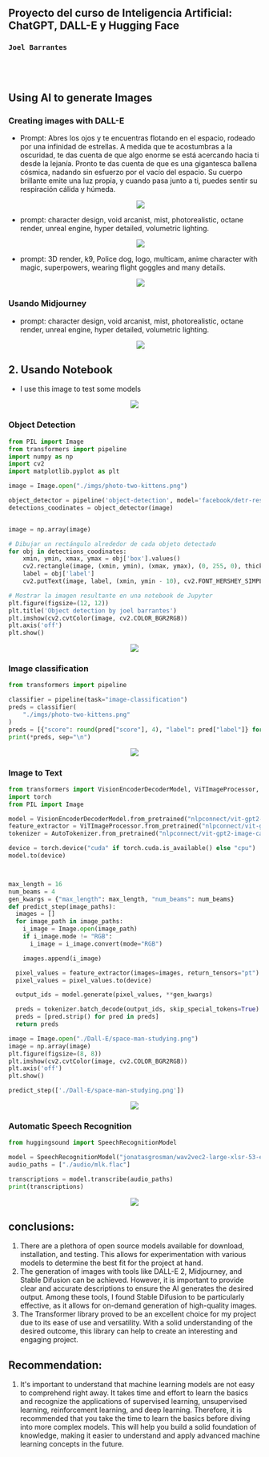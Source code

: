 
## Proyecto del curso de Inteligencia Artificial: ChatGPT, DALL-E y Hugging Face

### `Joel Barrantes`

</br></br>

## Using AI to generate Images

### Creating images with DALL-E
 * Prompt: Abres los ojos y te encuentras flotando en el espacio, rodeado por una infinidad de estrellas. A medida que te acostumbras a la oscuridad, te das cuenta de que algo enorme se está acercando hacia ti desde la lejanía. Pronto te das cuenta de que es una gigantesca ballena cósmica, nadando sin esfuerzo por el vacío del espacio. Su cuerpo brillante emite una luz propia, y cuando pasa junto a ti, puedes sentir su respiración cálida y húmeda.

    <div align="center">
    <img src="./Dall-E/generate-1.png">
    </div>

* prompt: character design, void arcanist, mist, photorealistic, octane render, unreal engine, hyper detailed, volumetric lighting.

    <div align="center">
    <img src="./Dall-E/generate-2.png">
    </div>


* prompt: 3D render, k9, Police dog, logo, multicam, anime character with magic, superpowers, wearing flight goggles and many details.

    <div align="center">
    <img src="./Dall-E/generate-3.png">
    </div>


### Usando Midjourney

* prompt: character design, void arcanist, mist, photorealistic, octane render, unreal engine, hyper detailed, volumetric lighting.

    <div align="center">
    <img src="./Midjourney/generate-1.png">
    </div>


## 2. Usando Notebook

* I use this image to test some models
<div align="center">
<img src="./imgs/photo-two-kittens.png">
</div>

### Object Detection

~~~python
from PIL import Image
from transformers import pipeline
import numpy as np
import cv2
import matplotlib.pyplot as plt

image = Image.open("./imgs/photo-two-kittens.png")

object_detector = pipeline('object-detection', model='facebook/detr-resnet-50')
detections_coodinates = object_detector(image)


image = np.array(image)

# Dibujar un rectángulo alrededor de cada objeto detectado
for obj in detections_coodinates:
    xmin, ymin, xmax, ymax = obj['box'].values()
    cv2.rectangle(image, (xmin, ymin), (xmax, ymax), (0, 255, 0), thickness=2)
    label = obj['label']
    cv2.putText(image, label, (xmin, ymin - 10), cv2.FONT_HERSHEY_SIMPLEX, 0.5, (0, 0, 255), 1)

# Mostrar la imagen resultante en una notebook de Jupyter
plt.figure(figsize=(12, 12))
plt.title('Object detection by joel barrantes')
plt.imshow(cv2.cvtColor(image, cv2.COLOR_BGR2RGB))
plt.axis('off')
plt.show()
~~~

  <div align="center">
  <img src="./imgs/object-detection.png">
  </div>

### Image classification

~~~python
from transformers import pipeline

classifier = pipeline(task="image-classification")
preds = classifier(
    "./imgs/photo-two-kittens.png"
)
preds = [{"score": round(pred["score"], 4), "label": pred["label"]} for pred in preds]
print(*preds, sep="\n")
~~~

  <div align="center">
  <img src="./imgs/image-classification.png">
  </div>

### Image to Text

~~~python
from transformers import VisionEncoderDecoderModel, ViTImageProcessor, AutoTokenizer
import torch
from PIL import Image

model = VisionEncoderDecoderModel.from_pretrained("nlpconnect/vit-gpt2-image-captioning")
feature_extractor = ViTImageProcessor.from_pretrained("nlpconnect/vit-gpt2-image-captioning")
tokenizer = AutoTokenizer.from_pretrained("nlpconnect/vit-gpt2-image-captioning")

device = torch.device("cuda" if torch.cuda.is_available() else "cpu")
model.to(device)



max_length = 16
num_beams = 4
gen_kwargs = {"max_length": max_length, "num_beams": num_beams}
def predict_step(image_paths):
  images = []
  for image_path in image_paths:
    i_image = Image.open(image_path)
    if i_image.mode != "RGB":
      i_image = i_image.convert(mode="RGB")

    images.append(i_image)

  pixel_values = feature_extractor(images=images, return_tensors="pt").pixel_values
  pixel_values = pixel_values.to(device)

  output_ids = model.generate(pixel_values, **gen_kwargs)

  preds = tokenizer.batch_decode(output_ids, skip_special_tokens=True)
  preds = [pred.strip() for pred in preds]
  return preds

image = Image.open("./Dall-E/space-man-studying.png")
image = np.array(image)
plt.figure(figsize=(8, 8))
plt.imshow(cv2.cvtColor(image, cv2.COLOR_BGR2RGB))
plt.axis('off')
plt.show()

predict_step(['./Dall-E/space-man-studying.png'])
~~~

  <div align="center">
  <img src="./imgs/Image-to-text.png">
  </div>

### Automatic Speech Recognition

~~~python
from huggingsound import SpeechRecognitionModel

model = SpeechRecognitionModel("jonatasgrosman/wav2vec2-large-xlsr-53-english")
audio_paths = ["./audio/mlk.flac"]

transcriptions = model.transcribe(audio_paths)
print(transcriptions)
~~~

  <div align="center">
  <img src="./imgs/automatic-speech-recognition.png">
  </div>


## conclusions:
1. There are a plethora of open source models available for download, installation, and testing. This allows for experimentation with various models to determine the best fit for the project at hand.
2. The generation of images with tools like DALL-E 2, Midjourney, and Stable Difusion can be achieved. However, it is important to provide clear and accurate descriptions to ensure the AI generates the desired output. Among these tools, I found Stable Difusion to be particularly effective, as it allows for on-demand generation of high-quality images.
3. The Transformer library proved to be an excellent choice for my project due to its ease of use and versatility. With a solid understanding of the desired outcome, this library can help to create an interesting and engaging project.


## Recommendation:
1. It's important to understand that machine learning models are not easy to comprehend right away. It takes time and effort to learn the basics and recognize the applications of supervised learning, unsupervised learning, reinforcement learning, and deep learning. Therefore, it is recommended that you take the time to learn the basics before diving into more complex models. This will help you build a solid foundation of knowledge, making it easier to understand and apply advanced machine learning concepts in the future.















